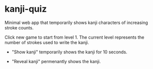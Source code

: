 # kanji-quiz
Minimal web app that temporarily shows kanji characters of increasing stroke counts.

Click new game to start from level 1. The current level represents the number of strokes used to write the kanji.

- "Show kanji" temporarily shows the kanji for 10 seconds.

- "Reveal kanji" permenantly shows the kanji.
